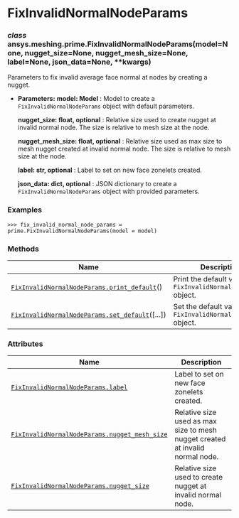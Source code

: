 <!-- vale off -->

# FixInvalidNormalNodeParams

<a id="ansys.meshing.prime.FixInvalidNormalNodeParams"></a>

### *class* ansys.meshing.prime.FixInvalidNormalNodeParams(model=None, nugget_size=None, nugget_mesh_size=None, label=None, json_data=None, \*\*kwargs)

Parameters to fix invalid average face normal at nodes by creating a nugget.

* **Parameters:**
  **model: Model**
  : Model to create a `FixInvalidNormalNodeParams` object with default parameters.

  **nugget_size: float, optional**
  : Relative size used to create nugget at invalid normal node. The size is relative to mesh size at the node.

  **nugget_mesh_size: float, optional**
  : Relative size used as max size to mesh nugget created at invalid normal node. The size is relative to mesh size at the node.

  **label: str, optional**
  : Label to set on new face zonelets created.

  **json_data: dict, optional**
  : JSON dictionary to create a `FixInvalidNormalNodeParams` object with provided parameters.

### Examples

```pycon
>>> fix_invalid_normal_node_params = prime.FixInvalidNormalNodeParams(model = model)
```

<!-- !! processed by numpydoc !! -->

### Methods

| Name | Description |
|--------------------------------------------------------------------------------------------------------------------------------------------------------------------------------|--------------------------------------------------------------------|
| [`FixInvalidNormalNodeParams.print_default`](ansys.meshing.prime.FixInvalidNormalNodeParams.print_default.md#ansys.meshing.prime.FixInvalidNormalNodeParams.print_default)()   | Print the default values of `FixInvalidNormalNodeParams` object.   |
| [`FixInvalidNormalNodeParams.set_default`](ansys.meshing.prime.FixInvalidNormalNodeParams.set_default.md#ansys.meshing.prime.FixInvalidNormalNodeParams.set_default)([...])    | Set the default values of the `FixInvalidNormalNodeParams` object. |

### Attributes

| Name | Description |
|-------------------------------------------------------------------------------------------------------------------------------------------------------------------------------------|-------------------------------------------------------------------------------|
| [`FixInvalidNormalNodeParams.label`](ansys.meshing.prime.FixInvalidNormalNodeParams.label.md#ansys.meshing.prime.FixInvalidNormalNodeParams.label)                                  | Label to set on new face zonelets created.                                    |
| [`FixInvalidNormalNodeParams.nugget_mesh_size`](ansys.meshing.prime.FixInvalidNormalNodeParams.nugget_mesh_size.md#ansys.meshing.prime.FixInvalidNormalNodeParams.nugget_mesh_size) | Relative size used as max size to mesh nugget created at invalid normal node. |
| [`FixInvalidNormalNodeParams.nugget_size`](ansys.meshing.prime.FixInvalidNormalNodeParams.nugget_size.md#ansys.meshing.prime.FixInvalidNormalNodeParams.nugget_size)                | Relative size used to create nugget at invalid normal node.                   |
<!-- vale on -->